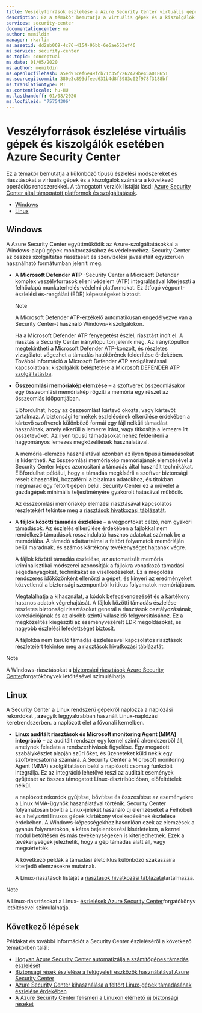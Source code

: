 ```yaml
---
title: Veszélyforrások észlelése a Azure Security Center virtuális gépek és kiszolgálók esetében | Microsoft Docs
description: Ez a témakör bemutatja a virtuális gépek és a kiszolgálók Azure Security Centerban elérhető riasztásait.
services: security-center
documentationcenter: na
author: memildin
manager: rkarlin
ms.assetid: dd2eb069-4c76-4154-96bb-6e6ae553ef46
ms.service: security-center
ms.topic: conceptual
ms.date: 01/05/2020
ms.author: memildin
ms.openlocfilehash: a5ed91cef6e49fcb71c35f2262479be45a018651
ms.sourcegitcommit: 380e3c893dfeed631b4d8f5983c02f978f3188bf
ms.translationtype: MT
ms.contentlocale: hu-HU
ms.lasthandoff: 01/08/2020
ms.locfileid: "75754306"
---
```

# <a name="threat-detection-for-vms-and-servers-in-azure-security-center"></a>Veszélyforrások észlelése virtuális gépek és kiszolgálók esetében Azure Security Center

Ez a témakör bemutatja a különböző típusú észlelési módszereket és riasztásokat a virtuális gépek és a kiszolgálók számára a következő operációs rendszerekkel. A támogatott verziók listáját lásd: [Azure Security Center által támogatott platformok és szolgáltatások](https://docs.microsoft.com/azure/security-center/security-center-os-coverage).

* [Windows](#windows-machines)
* [Linux](#linux-machines)

## Windows<a name="windows-machines"></a>

A Azure Security Center együttműködik az Azure-szolgáltatásokkal a Windows-alapú gépek monitorozásához és védeleméhez. Security Center az összes szolgáltatás riasztásait és szervizelési javaslatait egyszerűen használható formátumban jeleníti meg.

* A **Microsoft Defender ATP** <a name="windows-atp"></a> -Security Center a Microsoft Defender komplex veszélyforrások elleni védelem (ATP) integrálásával kiterjeszti a felhőalapú munkaterhelés-védelmi platformokat. Ez átfogó végpont-észlelési és-reagálási (EDR) képességeket biztosít.

    > [!NOTE]
    > A Microsoft Defender ATP-érzékelő automatikusan engedélyezve van a Security Center-t használó Windows-kiszolgálókon.

    Ha a Microsoft Defender ATP fenyegetést észlel, riasztást indít el. A riasztás a Security Center irányítópulton jelenik meg. Az irányítópulton megtekintheti a Microsoft Defender ATP-konzolt, és részletes vizsgálatot végezhet a támadás hatókörének felderítése érdekében. További információ a Microsoft Defender ATP szolgáltatással kapcsolatban: kiszolgálók beléptetése [a Microsoft DEFENDER ATP szolgáltatásba](https://docs.microsoft.com/windows/security/threat-protection/microsoft-defender-atp/configure-server-endpoints).

* **Összeomlási memóriakép elemzése** <a name="windows-dump"></a> – a szoftverek összeomlásakor egy összeomlási memóriakép rögzíti a memória egy részét az összeomlás időpontjában.

    Előfordulhat, hogy az összeomlást kártevő okozta, vagy kártevőt tartalmaz. A biztonsági termékek észlelésének elkerülése érdekében a kártevő szoftverek különböző formái egy fájl nélküli támadást használnak, amely elkerüli a lemezre írást, vagy titkosítja a lemezre írt összetevőket. Az ilyen típusú támadásokat nehéz felderíteni a hagyományos lemezes megközelítések használatával.

    A memória-elemzés használatával azonban az ilyen típusú támadásokat is kiderítheti. Az összeomlási memóriakép memóriájának elemzésével a Security Center képes azonosítani a támadás által használt technikákat. Előfordulhat például, hogy a támadás megkísérli a szoftver biztonsági réseit kihasználni, hozzáférni a bizalmas adatokhoz, és titokban megmarad egy feltört gépen belül. Security Center ez a művelet a gazdagépek minimális teljesítményére gyakorolt hatásával működik.

    Az összeomlási memóriakép elemzési riasztásával kapcsolatos részletekért tekintse meg a [riasztások hivatkozási táblázatát](alerts-reference.md#alerts-windows).

* A **fájlok közötti támadás észlelése** <a name="windows-fileless"></a> – a végpontokat célzó, nem gyakori támadások. Az észlelés elkerülése érdekében a fájlokkal nem rendelkező támadások rosszindulatú hasznos adatokat szúrnak be a memóriába. A támadó adattartalmai a feltört folyamatok memóriáján belül maradnak, és számos kártékony tevékenységet hajtanak végre.

    A fájlok közötti támadás észlelése, az automatizált memória kriminalisztikai módszerei azonosítják a fájlokra vonatkozó támadási segédanyagokat, technikákat és viselkedéseket. Ez a megoldás rendszeres időközönként ellenőrzi a gépet, és kinyeri az eredményeket közvetlenül a biztonsági szempontból kritikus folyamatok memóriájában.

    Megtalálhatja a kihasználat, a kódok befecskendezését és a kártékony hasznos adatok végrehajtását. A fájlok közötti támadás észlelése részletes biztonsági riasztásokat generál a riasztások osztályozásának, korrelációjának és az alsóbb szintű válaszidő felgyorsításához. Ez a megközelítés kiegészíti az eseményvezérelt EDR megoldásokat, és nagyobb észlelési lefedettséget biztosít.

    A fájlokba nem kerülő támadás észlelésével kapcsolatos riasztások részleteiért tekintse meg a [riasztások hivatkozási táblázatát](alerts-reference.md#alerts-windows).

> [!NOTE]
> A Windows-riasztásokat a [biztonsági riasztások Azure Security Center](https://gallery.technet.microsoft.com/Azure-Security-Center-f621a046)forgatókönyvek letöltésével szimulálhatja.

## Linux<a name="linux-machines"></a>

A Security Center a Linux rendszerű gépekről naplózza a naplózási rekordokat **, az**egyik leggyakrabban használt Linux-naplózási keretrendszerben. a naplózott élet a fővonali kernelben. 

* **Linux auditált riasztások és Microsoft monitoring Agent (MMA) integráció** <a name="linux-auditd"></a> – az auditált rendszer egy kernel szintű alrendszerből áll, amelynek feladata a rendszerhívások figyelése. Egy megadott szabálykészlet alapján szűri őket, és üzeneteket küld nekik egy szoftvercsatorna számára. A Security Center a Microsoft monitoring Agent (MMA) szolgáltatáson belül a naplózott csomag funkcióit integrálja. Ez az integráció lehetővé teszi az auditált események gyűjtését az összes támogatott Linux-disztribúcióban, előfeltételek nélkül.  

    a naplózott rekordok gyűjtése, bővítése és összesítése az eseményekre a Linux MMA-ügynök használatával történik. Security Center folyamatosan bővíti a Linux-jeleket használó új elemzéseket a Felhőbeli és a helyszíni linuxos gépek kártékony viselkedésének észlelése érdekében. A Windows-képességekhez hasonlóan ezek az elemzések a gyanús folyamatokon, a kétes bejelentkezési kísérleteken, a kernel modul betöltésén és más tevékenységeken is kiterjedhetnek. Ezek a tevékenységek jelezhetik, hogy a gép támadás alatt áll, vagy megsértették.  

    A következő példák a támadási életciklus különböző szakaszaira kiterjedő elemzésekre mutatnak.

    A Linux-riasztások listáját a [riasztások hivatkozási táblázata](alerts-reference.md#alerts-linux)tartalmazza.

> [!NOTE]
> A Linux-riasztásokat a Linux- [észlelések Azure Security Center](https://gallery.technet.microsoft.com/Azure-Security-Center-0ac8a5ef)forgatókönyv letöltésével szimulálhatja.

 
 ## <a name="next-steps"></a>Következő lépések

Példákat és további információt a Security Center észleléséről a következő témakörben talál:

* [Hogyan Azure Security Center automatizálja a számítógépes támadás észlelését](https://azure.microsoft.com/blog/leverage-azure-security-center-to-detect-when-compromised-linux-machines-attack/)
* [Biztonsági rések észlelése a felügyeleti eszközök használatával Azure Security Center](https://azure.microsoft.com/blog/azure-security-center-can-detect-emerging-vulnerabilities-in-linux/)
* [Azure Security Center kihasználása a feltört Linux-gépek támadásának észlelése érdekében](https://azure.microsoft.com/blog/leverage-azure-security-center-to-detect-when-compromised-linux-machines-attack/)
* [A Azure Security Center felismeri a Linuxon elérhető új biztonsági réseket](https://azure.microsoft.com/blog/azure-security-center-can-detect-emerging-vulnerabilities-in-linux/)